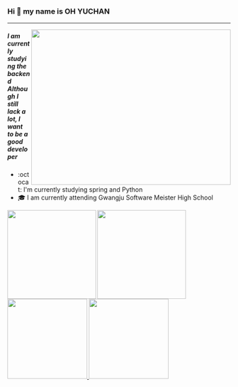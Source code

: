 ### Hi :wave: my name is OH YUCHAN
---
<img align="right" src="https://cdn.dribbble.com/users/2344801/screenshots/4774578/alphatestersanimation2.gif" width="450" height="350"/> 

##### I am currently studying the backend<br>Although I still lack a lot, I want to be a good developer
- :octocat: I'm currently studying spring and Python
- :mortar_board: I am currently attending Gwangju Software Meister High School 
<img align="left" src="https://thumbs.gfycat.com/CheerySeparateGoldeneye-size_restricted.gif" width="200" height="200"/>
<img align="left" src="https://cdn.dribbble.com/users/330915/screenshots/3587000/10_coding_dribbble.gif" width="200" height="200"/>
<div>
  <a href="https://github.com/ohyuchan123">
  <img height="180em" src="https://github-readme-stats.vercel.app/api?username=ohyuchan123&show_icons=true&include_all_commits=true&count_private=true"/>
  <img height="180em" src="https://github-readme-stats.vercel.app/api/top-langs/?username=ohyuchan123&layout=compact&langs_count=6"/>
</div>
